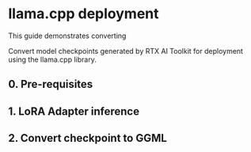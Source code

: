 
# llama.cpp deployment 
This guide demonstrates converting 

Convert model checkpoints generated by RTX AI Toolkit for deployment using the llama.cpp library. 

## 0. Pre-requisites


## 1. LoRA Adapter inference


## 2. Convert checkpoint to GGML